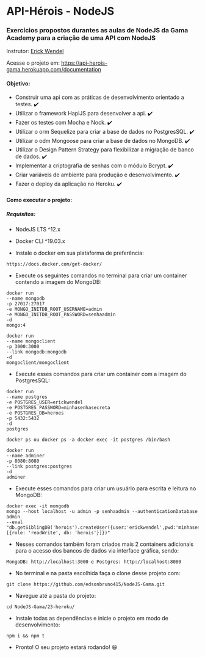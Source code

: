 # API-Hérois - NodeJS
### Exercícios propostos durantes as aulas de NodeJS da Gama Academy para a criação de uma API com NodeJS
Instrutor: [Erick Wendel](https://cursos.erickwendel.com.br/)

Acesse o projeto em: https://api-herois-gama.herokuapp.com/documentation

#### Objetivo:
* Construir uma api com as práticas de desenvolvimento orientado a testes. :heavy_check_mark:
* Utilizar o framework HapiJS para desenvolver a api. :heavy_check_mark:
* Fazer os testes com Mocha e Nock. :heavy_check_mark:
* Utilizar o orm Sequelize para criar a base de dados no PostgresSQL. :heavy_check_mark:
* Utilizar o odm Mongoose para criar a base de dados no MongoDB. :heavy_check_mark:
* Utilizar o Design Pattern Strategy para flexibilizar a migração de banco de dados. :heavy_check_mark:
* Implementar a criptografia de senhas com o módulo Bcrypt. :heavy_check_mark:
* Criar variáveis de ambiente para produção e desenvolvimento. :heavy_check_mark:
* Fazer o deploy da aplicação no Heroku. :heavy_check_mark:

#### Como executar o projeto:
##### Requisitos:
* NodeJS LTS ^12.x
* Docker CLI ^19.03.x

* Instale o docker em sua plataforma de preferência:
```
https://docs.docker.com/get-docker/
```
* Execute os seguintes comandos no terminal para criar um container contendo a imagem do MongoDB:
```
docker run
--name mongodb
-p 27017:27017
-e MONGO_INITDB_ROOT_USERNAME=admin
-e MONGO_INITDB_ROOT_PASSWORD=senhaadmin
-d
mongo:4

docker run
--name mongoclient
-p 3000:3000
--link mongodb:mongodb
-d
mongoclient/mongoclient
```
* Execute esses comandos para criar um container com a imagem do PostgresSQL:
```
docker run
--name postgres
-e POSTGRES_USER=erickwendel
-e POSTGRES_PASSWORD=minhasenhasecreta
-e POSTGRES_DB=heroes
-p 5432:5432
-d
postgres

docker ps ou docker ps -a docker exec -it postgres /bin/bash

docker run
--name adminer
-p 8080:8080
--link postgres:postgres
-d
adminer
```
* Execute esses comandos para criar um usuário para escrita e leitura no MongoDB:
```
docker exec -it mongodb
mongo --host localhost -u admin -p senhaadmin --authenticationDatabase admin
--eval "db.getSiblingDB('herois').createUser({user:'erickwendel',pwd:'minhasenhasecreta',roles:[{role: 'readWrite', db: 'herois'}]})"
```
* Nesses comandos também foram criados mais 2 containers adicionais para o acesso dos bancos de dados via interface gráfica, sendo:
```
MongoDB: http://localhost:3000 e Postgres: http://localhost:8080
```
* No terminal e na pasta escolhida faça o clone desse projeto com:
```
git clone https://github.com/edsonbruno415/NodeJS-Gama.git
```
* Navegue até a pasta do projeto:
```
cd NodeJS-Gama/23-heroku/
```
* Instale todas as dependências e inicie o projeto em modo de desenvolvimento:
```
npm i && npm t
```
* Pronto! O seu projeto estará rodando! :satisfied:
